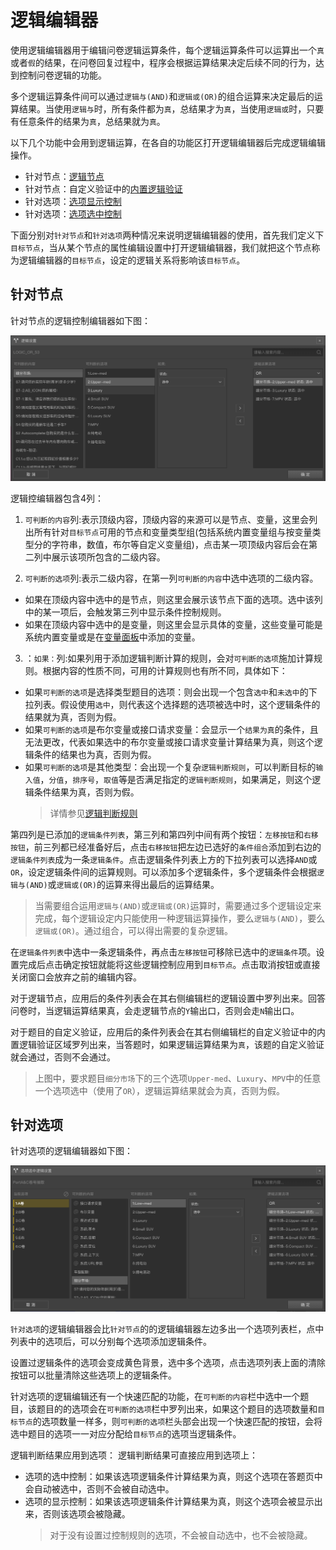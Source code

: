 # 逻辑编辑器

使用逻辑编辑器用于编辑问卷逻辑运算条件，每个逻辑运算条件可以运算出一个`真`或者`假`的结果，在问卷回复过程中，程序会根据运算结果决定后续不同的行为，达到控制问卷逻辑的功能。

多个逻辑运算条件间可以通过`逻辑与(AND)`和`逻辑或(OR)`的组合运算来决定最后的运算结果。当使用`逻辑与`时，所有条件都为`真`，总结果才为`真`，当使用`逻辑或`时，只要有任意条件的结果为`真`，总结果就为`真`。

以下几个功能中会用到逻辑运算，在各自的功能区打开逻辑编辑器后完成逻辑编辑操作。
+ 针对节点：[逻辑节点](../nodes/logic.md)
+ 针对节点：自定义验证中的[内置逻辑验证](../node-setting/custom-validation.md#内置逻辑验证)
+ 针对选项：[选项显示控制](./opt-display.md)
+ 针对选项：[选项选中控制](./opt-auto-select.md)

下面分别对`针对节点`和`针对选项`两种情况来说明逻辑编辑器的使用，首先我们定义下`目标节点`，当从某个节点的属性编辑设置中打开逻辑编辑器，我们就把这个节点称为逻辑编辑器的`目标节点`，设定的逻辑关系将影响该`目标节点`。

## 针对节点
针对节点的逻辑控制编辑器如下图：

<img src='./images/node-logic.png'>

逻辑控编辑器包含4列：

1. `可判断的内容`列:表示顶级内容，顶级内容的来源可以是节点、变量，这里会列出所有针对`目标节点`可用的节点和变量类型组(包括系统内置变量组与按变量类型分的字符串，数值，布尔等自定义变量组)，点击某一项顶级内容后会在第二列中展示该项所包含的二级内容。

2. `可判断的选项`列:表示二级内容，在第一列`可判断的内容`中选中选项的二级内容。
  + 如果在顶级内容中选中的是节点，则这里会展示该节点下面的选项。选中该列中的某一项后，会触发第三列中显示条件控制规则。
  + 如果在顶级内容中选中的是变量，则这里会显示具体的变量，这些变量可能是系统内置变量或是在[变量面板](../layout/toolbar.md#自定义变量)中添加的变量。

3. ：`如果：`列:如果列用于添加逻辑判断计算的规则，会对`可判断的选项`施加计算规则。根据内容的性质不同，可用的计算规则也有所不同，具体如下：
  + 如果`可判断的选项`是选择类型题目的选项：则会出现一个包含`选中`和`未选中`的下拉列表。假设使用`选中`，则代表这个选择题的选项被选中时，这个逻辑条件的结果就为真，否则为假。
  + 如果`可判断的选项`是布尔变量或接口请求变量：会显示一个`结果为真`的条件，且无法更改，代表如果选中的布尔变量或接口请求变量计算结果为真，则这个逻辑条件的结果也为真，否则为假。
  + 如果`可判断的选项`是其他类型：会出现一个复杂`逻辑判断规则`，可以判断目标的`输入值`，`分值`，`排序号`，`取值`等是否满足指定的`逻辑判断规则`，如果满足，则这个逻辑条件结果为真，否则为假。
    > 详情参见[逻辑判断规则](./opr-rule.md)

第四列是已添加的`逻辑条件列表`，第三列和第四列中间有两个按钮：`左移按钮`和`右移按钮`，前三列都已经准备好后，点击`右移按钮`把左边已选好的`条件组合`添加到右边的`逻辑条件列表`成为一条`逻辑条件`。点击逻辑条件列表上方的下拉列表可以选择`AND`或`OR`，设定逻辑条件间的运算规则。可以添加多个逻辑条件，多个逻辑条件会根据`逻辑与(AND)`或`逻辑或(OR)`的运算来得出最后的运算结果。

> 当需要组合运用`逻辑与(AND)`或`逻辑或(OR)`运算时，需要通过多个逻辑设定来完成，每个逻辑设定内只能使用一种逻辑运算操作，要么`逻辑与(AND)`，要么`逻辑或(OR)`。通过组合，可以得出需要的复杂逻辑。

在`逻辑条件列表`中选中一条逻辑条件，再点击`左移按钮`可移除已选中的`逻辑条件`项。设置完成后点击确定按钮就能将这些逻辑控制应用到`目标节点`。点击取消按钮或直接关闭窗口会放弃之前的编辑内容。

对于逻辑节点，应用后的条件列表会在其右侧编辑栏的逻辑设置中罗列出来。回答问卷时，当逻辑运算结果真，会走逻辑节点的`Y`输出口，否则会走`N`输出口。

对于题目的自定义验证，应用后的条件列表会在其右侧编辑栏的自定义验证中的内置逻辑验证区域罗列出来，当答题时，如果逻辑运算结果为`真`，该题的自定义验证就会通过，否则不会通过。

> 上图中，要求题目`细分市场`下的三个选项`Upper-med`、`Luxury`、`MPV`中的任意一个选项选中（使用了`OR`），逻辑运算结果就会为真，否则为假。

## 针对选项
针对选项的逻辑编辑器如下图：

<img src='./images/option-logic.png'>

`针对选项`的逻辑编辑器会比`针对节点`的的逻辑编辑器左边多出一个选项列表栏，点中列表中的选项后，可以分别每个选项添加逻辑条件。

设置过逻辑条件的选项会变成黄色背景，选中多个选项，点击选项列表上面的清除按钮可以批量清除这些选项上的逻辑条件。

针对选项的逻辑编辑还有一个快速匹配的功能，在`可判断的内容`栏中选中一个题目，该题目的的选项会在`可判断的选项`栏中罗列出来，如果这个题目的选项数量和`目标节点`的选项数量一样多，则`可判断的选项`栏头部会出现一个快速匹配的按钮，会将选中题目的选项一一对应分配给`目标节点`的选项当逻辑条件。

逻辑判断结果应用到选项：
逻辑判断结果可直接应用到选项上：
+ 选项的选中控制：如果该选项逻辑条件计算结果为真，则这个选项在答题页中会自动被选中，否则不会被自动选中。
+ 选项的显示控制：如果该选项逻辑条件计算结果为真，则这个选项会被显示出来，否则该选项会被隐藏。
  > 对于没有设置过控制规则的选项，不会被自动选中，也不会被隐藏。



